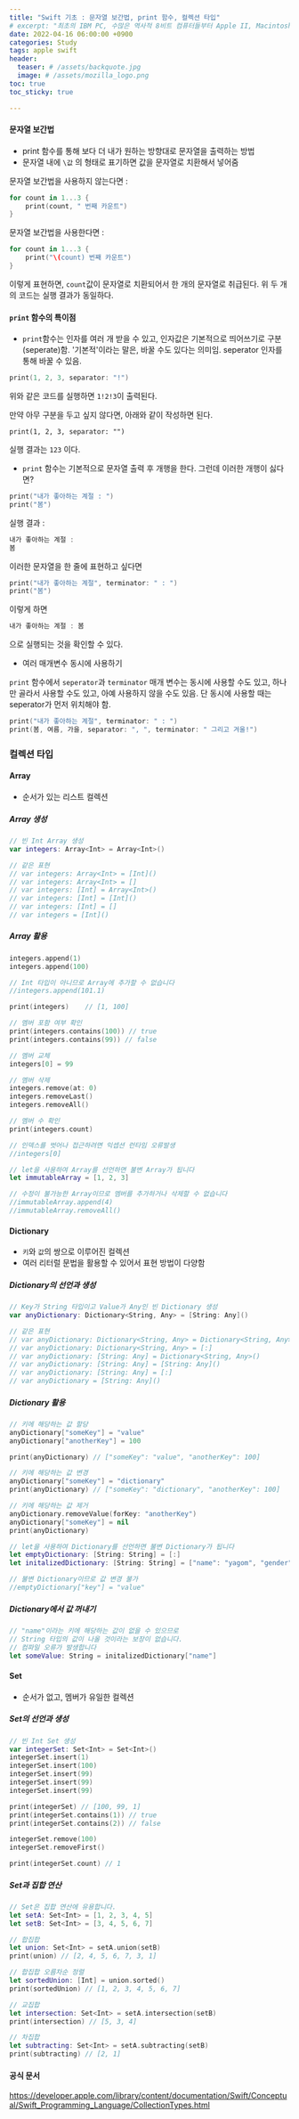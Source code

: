 ```yaml
---
title: "Swift 기초 : 문자열 보간법, print 함수, 컬렉션 타입"
# excerpt: "최초의 IBM PC, 수많은 역사적 8비트 컴퓨터들부터 Apple II, Macintosh를 비롯한 애플의 살아있는 역사, Thinkpad 시리즈와 예전에 사용했던 소형 전자기기들을 직접 마음대로 만져보고 경험할 수 있는 제로하나 컴퓨터박물관을 방문한 후기입니다."
date: 2022-04-16 06:00:00 +0900
categories: Study
tags: apple swift
header:
  teaser: # /assets/backquote.jpg
  image: # /assets/mozilla_logo.png 
toc: true  
toc_sticky: true 

---
```


#### 문자열 보간법

- print 함수를 통해 보다 더 내가 원하는 방향대로 문자열을 출력하는 방법 
- 문자열 내에 `\값` 의 형태로 표기하면 값을 문자열로 치환해서 넣어줌

문자열 보간법을 사용하지 않는다면 :

```swift
for count in 1...3 {
    print(count, " 번째 카운트")
}
```

문자열 보간법을 사용한다면 :

```swift
for count in 1...3 {
    print("\(count) 번째 카운트")
}
```

이렇게 표현하면, `count`값이 문자열로 치환되어서 한 개의 문자열로 취급된다. 위 두 개의 코드는 실행 결과가 동일하다.

#### `print` 함수의 특이점

- `print`함수는 인자를 여러 개 받을 수 있고, 인자값은 기본적으로 띄어쓰기로 구분(seperate)함. '기본적'이라는 말은, 바꿀 수도 있다는 의미임. seperator 인자를 통해 바꿀 수 있음.

```swift
print(1, 2, 3, separator: "!")
```

위와 같은 코드를 실행하면 `1!2!3`이 출력된다. 

만약 아무 구분을 두고 싶지 않다면, 아래와 같이 작성하면 된다.

```
print(1, 2, 3, separator: "")
```

실행 결과는 `123` 이다.



- `print` 함수는 기본적으로 문자열 출력 후 개행을 한다. 그런데 이러한 개행이 싫다면?

```swift
print("내가 좋아하는 계절 : ")
print("봄")
```

실행 결과 :

```swift
내가 좋아하는 계절 : 
봄
```

이러한 문자열을 한 줄에 표현하고 싶다면

```swift
print("내가 좋아하는 계절", terminator: " : ")
print("봄")
```

이렇게 하면

```swift
내가 좋아하는 계절 : 봄
```

으로 실행되는 것을 확인할 수 있다.

* 여러 매개변수 동시에 사용하기

`print` 함수에서 `seperator`과 `terminator` 매개 변수는 동시에 사용할 수도 있고, 하나만 골라서 사용할 수도 있고, 아예 사용하지 않을 수도 있음. 단 동시에 사용할 때는 seperator가 먼저 위치해야 함.

```swift
print("내가 좋아하는 계절", terminator: " : ")
print(봄, 여름, 가을, separator: ", ", terminator: " 그리고 겨울!")
```



### 컬렉션 타입

#### Array

* 순서가 있는 리스트 컬렉션

##### Array 생성

```swift
// 빈 Int Array 생성
var integers: Array<Int> = Array<Int>()

// 같은 표현
// var integers: Array<Int> = [Int]()
// var integers: Array<Int> = []
// var integers: [Int] = Array<Int>()
// var integers: [Int] = [Int]()
// var integers: [Int] = []
// var integers = [Int]()
```



##### Array 활용

```swift
integers.append(1)
integers.append(100)

// Int 타입이 아니므로 Array에 추가할 수 없습니다
//integers.append(101.1)

print(integers)    // [1, 100]

// 멤버 포함 여부 확인
print(integers.contains(100)) // true
print(integers.contains(99)) // false

// 멤버 교체
integers[0] = 99

// 멤버 삭제
integers.remove(at: 0)
integers.removeLast()
integers.removeAll()

// 멤버 수 확인
print(integers.count)

// 인덱스를 벗어나 접근하려면 익셉션 런타임 오류발생
//integers[0]

// let을 사용하여 Array를 선언하면 불변 Array가 됩니다
let immutableArray = [1, 2, 3]

// 수정이 불가능한 Array이므로 멤버를 추가하거나 삭제할 수 없습니다
//immutableArray.append(4)
//immutableArray.removeAll()
```



#### Dictionary

* `키`와 `값`의 쌍으로 이루어진 컬렉션
* 여러 리터럴 문법을 활용할 수 있어서 표현 방법이 다양함

##### Dictionary의 선언과 생성

```swift
// Key가 String 타입이고 Value가 Any인 빈 Dictionary 생성
var anyDictionary: Dictionary<String, Any> = [String: Any]()

// 같은 표현
// var anyDictionary: Dictionary<String, Any> = Dictionary<String, Any>()
// var anyDictionary: Dictionary<String, Any> = [:]
// var anyDictionary: [String: Any] = Dictionary<String, Any>()
// var anyDictionary: [String: Any] = [String: Any]()
// var anyDictionary: [String: Any] = [:]
// var anyDictionary = [String: Any]()
```

##### Dictionary 활용

```swift
// 키에 해당하는 값 할당
anyDictionary["someKey"] = "value"
anyDictionary["anotherKey"] = 100

print(anyDictionary) // ["someKey": "value", "anotherKey": 100]

// 키에 해당하는 값 변경
anyDictionary["someKey"] = "dictionary"
print(anyDictionary) // ["someKey": "dictionary", "anotherKey": 100]

// 키에 해당하는 값 제거
anyDictionary.removeValue(forKey: "anotherKey")
anyDictionary["someKey"] = nil
print(anyDictionary)

// let을 사용하여 Dictionary를 선언하면 불변 Dictionary가 됩니다
let emptyDictionary: [String: String] = [:]
let initalizedDictionary: [String: String] = ["name": "yagom", "gender": "male"]

// 불변 Dictionary이므로 값 변경 불가
//emptyDictionary["key"] = "value"
```

##### Dictionary에서 값 꺼내기

```swift
// "name"이라는 키에 해당하는 값이 없을 수 있으므로 
// String 타입의 값이 나올 것이라는 보장이 없습니다.
// 컴파일 오류가 발생합니다
let someValue: String = initalizedDictionary["name"]
```



#### Set

* 순서가 없고, 멤버가 유일한 컬렉션



##### Set의 선언과 생성

```swift
// 빈 Int Set 생성
var integerSet: Set<Int> = Set<Int>()
integerSet.insert(1)
integerSet.insert(100)
integerSet.insert(99)
integerSet.insert(99)
integerSet.insert(99)

print(integerSet) // [100, 99, 1]
print(integerSet.contains(1)) // true
print(integerSet.contains(2)) // false

integerSet.remove(100)
integerSet.removeFirst()

print(integerSet.count) // 1
```



##### Set과 집합 연산

```swift
// Set은 집합 연산에 유용합니다.
let setA: Set<Int> = [1, 2, 3, 4, 5]
let setB: Set<Int> = [3, 4, 5, 6, 7]

// 합집합
let union: Set<Int> = setA.union(setB)
print(union) // [2, 4, 5, 6, 7, 3, 1]

// 합집합 오름차순 정렬
let sortedUnion: [Int] = union.sorted()
print(sortedUnion) // [1, 2, 3, 4, 5, 6, 7]

// 교집합
let intersection: Set<Int> = setA.intersection(setB)
print(intersection) // [5, 3, 4]

// 차집합
let subtracting: Set<Int> = setA.subtracting(setB)
print(subtracting) // [2, 1]
```



#### 공식 문서

https://developer.apple.com/library/content/documentation/Swift/Conceptual/Swift_Programming_Language/CollectionTypes.html

